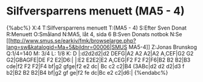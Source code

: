 # Silfversparrens menuett (MA5 - 4)

{%abc%}
X:4
T:Silfversparrens menuett
T:(MA5 - 4)
S:Efter Sven Donat
R:Menuett
O:Småland
N:MA5, låt 4, sida 6
B:Sven Donats notbok
N:Se [[http://www.smus.se/earkiv/fmk/browselarge.php?lang=sw&katalogid=Ma+5&bildnr=00006|SMUS MA5-4]]
Z:Jonas Brunskog
Q:1/4=140
M: 3/4
L: 1/8
K: D
|:d2d2d2|d2 DEFG|A2 A2 A2|A2 A,CEF|G2 G2 G2|GBAGFE|DE F2 E2|D6:|
|:E2 E2E2|E2 A,CEG|F2 F2 F2|F6|B2 B2 B2|B3 cde|f2 F2 F2|F4 bf|g2 gfge|f2 e2 dc|
Bc c2 c2|B4 (3ABc|d2 d2 d2|d3 f b2|B2 B2 B2|B4 bf|g2 gf ge|f2 fe dc|Bc e2 c2|d6:|
{%endabc%}

